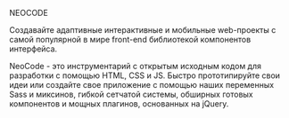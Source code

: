 NEOCODE

Создавайте адаптивные интерактивные и мобильные web-проекты с самой популярной в мире front-end библиотекой компонентов интерфейса. 

NeoCode - это инструментарий с открытым исходным кодом для разработки с помощью HTML, CSS и JS. Быстро прототипируйте свои идеи или создайте свое приложение с помощью наших переменных Sass и миксинов, гибкой сетчатой системы, обширных готовых компонентов и мощных плагинов, основанных на jQuery.
